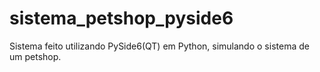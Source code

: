 # sistema_petshop_pyside6
Sistema feito utilizando PySide6(QT) em Python, simulando o sistema de um petshop.
